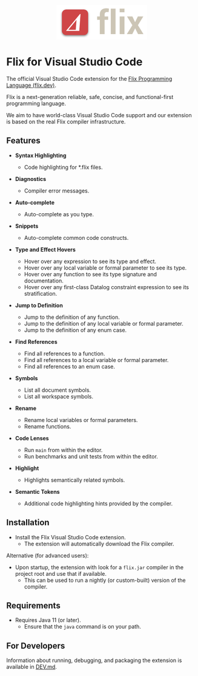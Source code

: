 <p align="center" >
    <img src="https://raw.githubusercontent.com/flix/flix/master/docs/logo.png" height="91px" 
    alt="The Flix Programming Language" 
    title="The Flix Programming Language">
</p>

# Flix for Visual Studio Code

The official Visual Studio Code extension for the [Flix Programming Language
(flix.dev)](https://flix.dev/). 

Flix is a next-generation reliable, safe, concise, and functional-first
programming language.

We aim to have world-class Visual Studio Code support and our extension is based
on the real Flix compiler infrastructure. 

## Features

* __Syntax Highlighting__
  - Code highlighting for *.flix files.

* __Diagnostics__
  - Compiler error messages. 

* __Auto-complete__
  - Auto-complete as you type.

* __Snippets__
  - Auto-complete common code constructs.

* __Type and Effect Hovers__
  - Hover over any expression to see its type and effect.
  - Hover over any local variable or formal parameter to see its type.
  - Hover over any function to see its type signature and documentation.
  - Hover over any first-class Datalog constraint expression to see its stratification.

* __Jump to Definition__
  - Jump to the definition of any function.
  - Jump to the definition of any local variable or formal parameter.
  - Jump to the definition of any enum case.

* __Find References__
    - Find all references to a function.
    - Find all references to a local variable or formal parameter.
    - Find all references to an enum case.

* __Symbols__
    - List all document symbols.
    - List all workspace symbols.

* __Rename__
    - Rename local variables or formal parameters.
    - Rename functions.

* __Code Lenses__
    - Run `main` from within the editor.
    - Run benchmarks and unit tests from within the editor.

* __Highlight__
    - Highlights semantically related symbols.

* __Semantic Tokens__
  - Additional code highlighting hints provided by the compiler.

## Installation

- Install the Flix Visual Studio Code extension.
    - The extension will automatically download the Flix compiler.

Alternative (for advanced users):

- Upon startup, the extension with look for a `flix.jar` compiler in the project
  root and use that if available. 
  - This can be used to run a nightly (or custom-built) version of the compiler.

## Requirements

- Requires Java 11 (or later).
    - Ensure that the `java` command is on your path. 

## For Developers

Information about running, debugging, and packaging the extension is available in [DEV.md](DEV.md).
